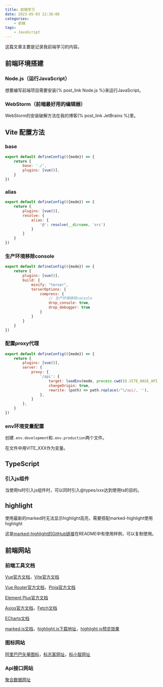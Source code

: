 ```yaml
---
title: 前端学习
date: 2023-05-03 22:36:08
categories:
    - 前端
tags:
    - JavaScript
---
```


这篇文章主要是记录我前端学习的内容。

<!--more-->

## 前端环境搭建

### Node.js（运行JavaScript）

想要编写前端项目需要安装{% post_link Node.js %}来运行JavaScript。

### WebStorm（前端最好用的编辑器）

WebStorm的安装破解方法在我的博客{% post_link JetBrains %}里。

## Vite 配置方法

### base

```js
export default defineConfig(({mode}) => {
    return {
        base: './',
        plugins: [vue()],
    }
})
```

### alias

```js
export default defineConfig(({mode}) => {
    return {
        plugins: [vue()],
        resolve: {
            alias: {
                '@': resolve(__dirname, 'src')
            }
        }
    }
})
```

### 生产环境移除console

```js
export default defineConfig(({mode}) => {
    return {
        plugins: [vue()],
        build: {
            minify: "terser",
            terserOptions: {
                compress: {
                    // 生产环境移除console
                    drop_console: true,
                    drop_debugger: true
                }
            }
        }
    }
})
```

### 配置proxy代理

```js
export default defineConfig(({mode}) => {
    return {
        plugins: [vue()],
        server: {
            proxy: {
                '/api': {
                    target: loadEnv(mode, process.cwd()).VITE_BASE_API,
                    changeOrigin: true,
                    rewrite: (path) => path.replace(/^\/api/, ''),
                },
            }
        },
    }
})

```

### env环境变量配置

创建`.env.development`和`.env.production`两个文件。

在文件中用VITE_XXX作为变量。

## TypeScript

### 引入js组件

当使用ts时引入js组件时，可以同时引入@types/xxx达到使用ts的目的。

## highlight

使用最新的marked时无法显示highlight高亮，需要搭配marked-highlight使用highlight

这是[marked-highlight的GitHub链接](https://github.com/markedjs/marked-highlight)在README中有使用样例，可以复制使用。

## 前端网站

### 前端工具文档

[Vue官方文档](https://cn.vuejs.org/)，[Vite官方文档](https://cn.vitejs.dev/)

[Vue Router官方文档](https://router.vuejs.org/zh/)，[Pinia官方文档](https://pinia.vuejs.org/zh/)

[Element Plus官方文档](https://element-plus.gitee.io/zh-CN/)

[Axios官方文档](https://www.axios-http.cn/)，[Fetch文档](https://developer.mozilla.org/zh-CN/docs/Web/API/Fetch_API/Using_Fetch)

[ECharts文档](https://echarts.apache.org/handbook/zh/get-started/)

[marked.js文档](http://www.dagoogle.cn/n/745.html)，[highlight.js下载地址](https://highlightjs.org/)，[highlight.js预览效果](https://highlightjs.org/static/demo/)

### 图标网站

[阿里巴巴矢量图标](https://www.iconfont.cn/)，[标志客网址](https://www.logomaker.com.cn/)，[标小智网址](https://www.logosc.cn/logo/favicon)

### Api接口网站

[聚合数据网址](https://www.juhe.cn/)
